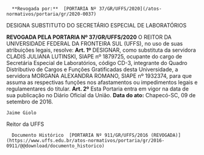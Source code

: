       **Revogada por:**  [PORTARIA Nº 37/GR/UFFS/2020](/atos-normativos/portaria/gr/2020-0037) 

   DESIGNA SUBSTITUTO DO SECRETÁRIO ESPECIAL DE LABORATÓRIOS  

 **REVOGADA PELA PORTARIA Nº 37/GR/UFFS/2020**   O REITOR DA UNIVERSIDADE FEDERAL DA FRONTEIRA SUL (UFFS), no uso de suas atribuições legais, resolve: **Art. 1º**  DESIGNAR, como substituta da servidora CLADIS JULIANA LUTINSKI, SIAPE nº 1879725, ocupante do cargo de Secretária Especial de Laboratórios, código CD-3, integrante do Quadro Distributivo de Cargos e Funções Gratificadas desta Universidade, a servidora MORGANA ALEXANDRA ROMANO, SIAPE nº 1932374, para que assuma as respectivas funções nos afastamentos ou impedimentos legais e regulamentares do titular. **Art. 2º**  Esta Portaria entra em vigor na data de sua publicação no Diário Oficial da União.        **Data do ato:** Chapecó-SC, 09 de setembro de 2016.   
 

    Jaime Giolo   
 Reitor da UFFS 

      Documento Histórico  [PORTARIA Nº 911/GR/UFFS/2016 (REVOGADA)](https://www.uffs.edu.br/atos-normativos/portaria/gr/2016-0911/@@download/documento_historico)     
      